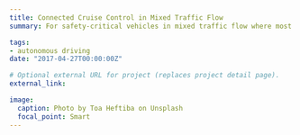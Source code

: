 ```yaml
---
title: Connected Cruise Control in Mixed Traffic Flow
summary: For safety-critical vehicles in mixed traffic flow where most vehicles are human-driven, each autonomous vehicle keeps tracking its front vehicle at a desired constant speed while maintaining a safe following distance with it in normal situations. However, when a vehicle decelerates urgently in unexpected situations, the vehicle behind has to reduce its speed to avoid collision with the front vehicle. In these cases, there exists a conflict between safety and stable high-performance tracking. For safety-critical autonomous vehicles, safety must not be violated and the tracking errors should be kept as small as possible.

tags:
- autonomous driving
date: "2017-04-27T00:00:00Z"

# Optional external URL for project (replaces project detail page).
external_link: 

image:
  caption: Photo by Toa Heftiba on Unsplash
  focal_point: Smart
---
```

